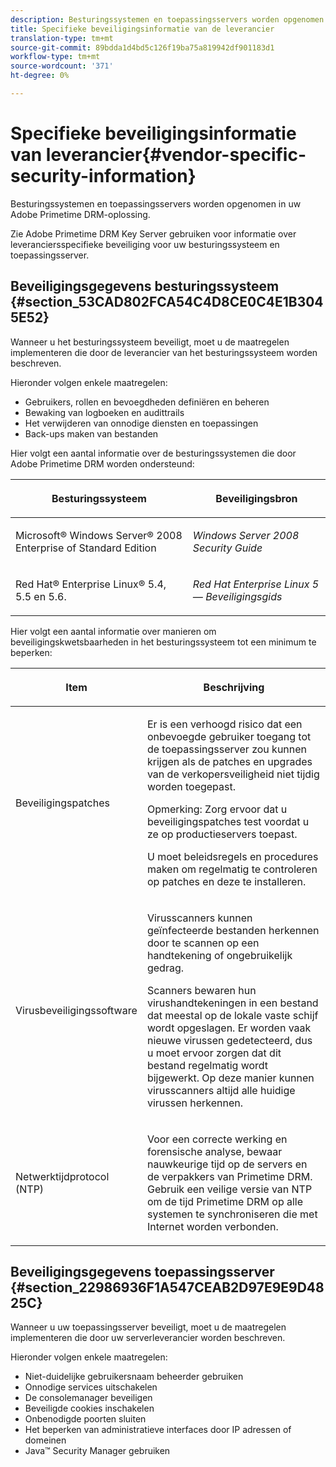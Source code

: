 ```yaml
---
description: Besturingssystemen en toepassingsservers worden opgenomen in uw Adobe Primetime DRM-oplossing.
title: Specifieke beveiligingsinformatie van de leverancier
translation-type: tm+mt
source-git-commit: 89bdda1d4bd5c126f19ba75a819942df901183d1
workflow-type: tm+mt
source-wordcount: '371'
ht-degree: 0%

---
```



# Specifieke beveiligingsinformatie van leverancier{#vendor-specific-security-information}

Besturingssystemen en toepassingsservers worden opgenomen in uw Adobe Primetime DRM-oplossing.

Zie Adobe Primetime DRM Key Server gebruiken voor informatie over leveranciersspecifieke beveiliging voor uw besturingssysteem en toepassingsserver.

## Beveiligingsgegevens besturingssysteem {#section_53CAD802FCA54C4D8CE0C4E1B3045E52}

Wanneer u het besturingssysteem beveiligt, moet u de maatregelen implementeren die door de leverancier van het besturingssysteem worden beschreven.

Hieronder volgen enkele maatregelen:

* Gebruikers, rollen en bevoegdheden definiëren en beheren
* Bewaking van logboeken en audittrails
* Het verwijderen van onnodige diensten en toepassingen
* Back-ups maken van bestanden

Hier volgt een aantal informatie over de besturingssystemen die door Adobe Primetime DRM worden ondersteund:

<table frame="all" colsep="1" rowsep="1" class="+ topic/table adobe-d/table " id="table_ugl_kjz_n4"> 
 <thead class="- topic/thead "> 
  <tr rowsep="1" class="- topic/row "> 
   <th colname="1" class="- topic/entry entry"> <p class="- topic/p ">Besturingssysteem </p> </th> 
   <th colname="2" class="- topic/entry entry"> <p class="- topic/p ">Beveiligingsbron </p> </th> 
  </tr> 
 </thead>
 <tbody class="- topic/tbody "> 
  <tr rowsep="1" class="- topic/row "> 
   <td colname="1" class="- topic/entry "> <p class="- topic/p ">Microsoft® Windows Server® 2008 Enterprise of Standard Edition </p> </td> 
   <td colname="2" class="- topic/entry "> <p class="- topic/p "><i class="+ topic/ph hi-d/i ">Windows Server 2008 Security Guide</i> </p> </td> 
  </tr> 
  <tr rowsep="0" class="- topic/row "> 
   <td colname="1" class="- topic/entry "> <p class="- topic/p ">Red Hat® Enterprise Linux® 5.4, 5.5 en 5.6. </p> </td> 
   <td colname="2" class="- topic/entry "> <p class="- topic/p "><i class="+ topic/ph hi-d/i ">Red Hat Enterprise Linux 5 — Beveiligingsgids</i> </p> </td> 
  </tr> 
 </tbody> 
</table>

Hier volgt een aantal informatie over manieren om beveiligingskwetsbaarheden in het besturingssysteem tot een minimum te beperken:

<table frame="all" colsep="1" rowsep="1" class="+ topic/table adobe-d/table " id="table_whl_kjz_n4"> 
 <thead class="- topic/thead "> 
  <tr rowsep="1" class="- topic/row "> 
   <th colname="1" class="- topic/entry entry"> <p class="- topic/p ">Item </p> </th> 
   <th colname="2" class="- topic/entry entry"> <p class="- topic/p ">Beschrijving </p> </th> 
  </tr> 
 </thead>
 <tbody class="- topic/tbody "> 
  <tr rowsep="1" class="- topic/row "> 
   <td colname="1" class="- topic/entry "> <p class="- topic/p ">Beveiligingspatches </p> </td> 
   <td colname="2" class="- topic/entry "> <p class="- topic/p ">Er is een verhoogd risico dat een onbevoegde gebruiker toegang tot de toepassingsserver zou kunnen krijgen als de patches en upgrades van de verkopersveiligheid niet tijdig worden toegepast. </p> <p>Opmerking:  Zorg ervoor dat u beveiligingspatches test voordat u ze op productieservers toepast. </p> <p class="- topic/p ">U moet beleidsregels en procedures maken om regelmatig te controleren op patches en deze te installeren. </p> </td> 
  </tr> 
  <tr rowsep="1" class="- topic/row "> 
   <td colname="1" class="- topic/entry "> <p class="- topic/p ">Virusbeveiligingssoftware </p> </td> 
   <td colname="2" class="- topic/entry "> <p class="- topic/p ">Virusscanners kunnen geïnfecteerde bestanden herkennen door te scannen op een handtekening of ongebruikelijk gedrag. </p> <p>Scanners bewaren hun virushandtekeningen in een bestand dat meestal op de lokale vaste schijf wordt opgeslagen. Er worden vaak nieuwe virussen gedetecteerd, dus u moet ervoor zorgen dat dit bestand regelmatig wordt bijgewerkt. Op deze manier kunnen virusscanners altijd alle huidige virussen herkennen. </p> </td> 
  </tr> 
  <tr rowsep="0" class="- topic/row "> 
   <td colname="1" class="- topic/entry "> <p class="- topic/p ">Netwerktijdprotocol (NTP) </p> </td> 
   <td colname="2" class="- topic/entry "> <p class="- topic/p ">Voor een correcte werking en forensische analyse, bewaar nauwkeurige tijd op de servers en de verpakkers van Primetime DRM. Gebruik een veilige versie van NTP om de tijd Primetime DRM op alle systemen te synchroniseren die met Internet worden verbonden. </p> </td> 
  </tr> 
 </tbody> 
</table>

## Beveiligingsgegevens toepassingsserver {#section_22986936F1A547CEAB2D97E9E9D4825C}

Wanneer u uw toepassingsserver beveiligt, moet u de maatregelen implementeren die door uw serverleverancier worden beschreven.

Hieronder volgen enkele maatregelen:

* Niet-duidelijke gebruikersnaam beheerder gebruiken
* Onnodige services uitschakelen
* De consolemanager beveiligen
* Beveiligde cookies inschakelen
* Onbenodigde poorten sluiten
* Het beperken van administratieve interfaces door IP adressen of domeinen
* Java™ Security Manager gebruiken

